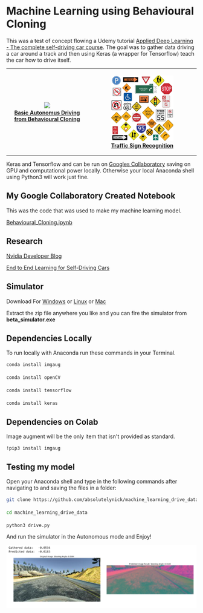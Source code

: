 # Machine Learning using Behavioural Cloning

This was a test of concept flowing a Udemy tutorial [Applied Deep Learning - The complete self-driving car course](https://www.udemy.com/applied-deep-learningtm-the-complete-self-driving-car-course). The goal was to gather data driving a car around a track and then using Keras (a wrapper for Tensorflow) teach the car how to drive itself.

<table style="width:100%">
  <tr>
    <th>
        <p align="center">
                <a href="https://github.com/absolutelynick/machine_learning_drive_data/blob/master/Behavioural_Cloning.ipynb">
                   <img src="/image_data/autonomousDrivingMode.gif" width="70%"">
                   <br><b>Basic Autonomus Driving from Behavioural Cloning</b>
                </a>
        </p>
    </th>
    <th>
        <p align="center">
                <a href="https://github.com/absolutelynick/machine_learning_drive_data/blob/master/Traffic_Signs_Recognition.ipynb">
                   <img src="/image_data/trafficSigns.PNG" width="60%">
                   <br><b>Traffic Sign Recognition</b>
                </a>
        </p>
    </th>
  </tr>
</table>


Keras and Tensorflow and can be run on [Googles Collaboratory](https://colab.research.google.com) saving on GPU and computational power locally. Otherwise your local Anaconda shell using Python3 will work just fine.

## My Google Collaboratory Created Notebook

This was the code that was used to make my machine learning model.

[Behavioural_Cloning.ipynb](https://github.com/absolutelynick/machine_learning_drive_data/blob/master/Behavioural_Cloning.ipynb)

## Research

[Nvidia Developer Blog](https://devblogs.nvidia.com/deep-learning-self-driving-cars/)

[End to End Learning for Self-Driving Cars](https://images.nvidia.com/content/tegra/automotive/images/2016/solutions/pdf/end-to-end-dl-using-px.pdf)

## Simulator

Download For [Windows](https://d17h27t6h515a5.cloudfront.net/topher/2017/February/58983318_beta-simulator-windows/beta-simulator-windows.zip) or [Linux](https://d17h27t6h515a5.cloudfront.net/topher/2017/February/58983558_beta-simulator-linux/beta-simulator-linux.zip) or [Mac](https://d17h27t6h515a5.cloudfront.net/topher/2017/February/58983385_beta-simulator-mac/beta-simulator-mac.zip)

Extract the zip file anywhere you like and you can fire the simulator from **beta_simulator.exe**

## Dependencies Locally

To run locally with Anaconda run these commands in your Terminal.

```bash
conda install imgaug

conda install openCV

conda install tensorflow

conda install keras
```


## Dependencies on Colab

Image augment will be the only item that isn't provided as standard.

```
!pip3 install imgaug
```

## Testing my model

Open your Anaconda shell and type in the following commands after navigating to and saving the files in a folder:

```bash
git clone https://github.com/absolutelynick/machine_learning_drive_data

cd machine_learning_drive_data

python3 drive.py
```

And run the simulator in the Autonomous mode and Enjoy!

![](/image_data/prediction.PNG "The Prediction from my model")
